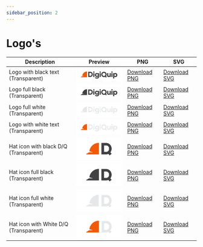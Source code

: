 ```yaml
---
sidebar_position: 2
---
```


# Logo's


| Description | Preview | PNG     | SVG
| ----------- | ------- | ------- | ---------
| Logo with black text (Transparent)  | ![Logo with black text](./logo_black.png)    | [Download PNG](./PNG/DigiQuip_logo_black-transparent.png) | [Download SVG](./SVG/DigiQuip_logo_black-transparent.svg)
| Logo full black (Transparent)  | ![Logo all black](./logo_fullblack.png)    | [Download PNG](./PNG/DigiQuip_logo_fullblack-transparent.png) | [Download SVG](./SVG/DigiQuip_logo_fullblack-transparent.svg)
| Logo full white (Transparent)  | ![Logo all white](./logo_fullwhite.png)    | [Download PNG](./PNG/DigiQuip_logo_fullwhite-transparent.png) | [Download SVG](./SVG/DigiQuip_logo_fullwhite-transparent.svg)
| Logo with white text (Transparent)  | ![Logo with white text](./logo_white.png)    | [Download PNG](./PNG/DigiQuip_logo_white-transparent.png) | [Download SVG](./SVG/DigiQuip_logo_white-transparent.svg)
| Hat icon with black D/Q (Transparent)  | ![Icon black text](./icon_black.png)    | [Download PNG](./PNG/DigiQuip_iconD_black-transparent.png) | [Download SVG](./SVG/DigiQuip_iconD_black-transparent.svg)
| Hat icon full black (Transparent)  | ![Icon all black](./icon_fullblack.png)    | [Download PNG](./PNG/DigiQuip_iconD_fullblack-transparent.png) | [Download SVG](./SVG/DigiQuip_iconD_fullblack-transparent.svg)
| Hat icon full white (Transparent)  | ![Icon all white](./icon_fullwhite.png)    | [Download PNG](./PNG/DigiQuip_iconD_fullwhite-transparent.png) | [Download SVG](./SVG/DigiQuip_iconD_fullwhite-transparent.svg)
| Hat icon with White D/Q (Transparent)  | ![Icon white text](./icon_white.png)    | [Download PNG](./PNG/DigiQuip_iconD_white-transparent.png) | [Download SVG](./SVG/DigiQuip_iconD_white-transparent.svg)


